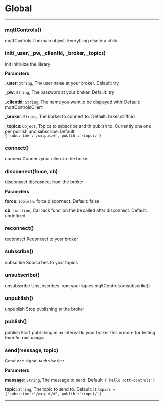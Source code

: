 # Global





* * *

### mqttControls() 

mqttControls The main object. Everything else is a child



### init(_user, _pw, _clientId, _broker, _topics) 

init  Initialize the library

**Parameters**

**_user**: `String`, The user name at your broker. Default: try

**_pw**: `String`, The password at your broker. Default: try

**_clientId**: `String`, The name you want to be displayed with: Default: mqttControlsClient

**_broker**: `String`, The borker to connect to. Default: brker.shiftr.io

**_topics**: `Object`, Topics to subscribe and th publish to. Currently one one per publish and subscribe. Default `{'subscribe':'/output/#','publih':'/input/'}`



### connect() 

connect Connect your client to the broker



### disconnect(force, cb) 

disconnect disconnect from the broker

**Parameters**

**force**: `Boolean`, force disconnect. Default: false

**cb**: `function`, Callback function the be called after disconnect. Default: undefined



### reconnect() 

reconnect Reconnect to your broker



### subscribe() 

subscribe Subscribes to your topics



### unsubscribe() 

unsubscribe Unsubscribes from your topics
    mqttControls.unsubscribe()



### unpublish() 

unpublish Stop publishing to the broker



### publish() 

publish Start publishing in an interval to your broker this is more for testing then for real usage.



### send(message, topic) 

Send one signal to the borker

**Parameters**

**message**: `String`, The message to send. Default: `{'hello mqtt-controls'}`

**topic**: `String`, The topic to send to. Default: is `topics = {'subscribe':'/output/#','publih':'/input/'}`




* * *










